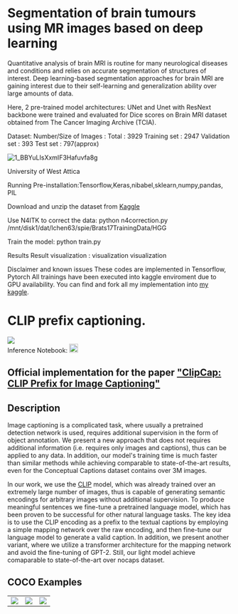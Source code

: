 # Segmentation of brain tumours using MR images based on deep learning
 
Quantitative analysis of brain MRI is routine for many neurological diseases and conditions and relies on accurate segmentation of structures of interest. Deep learning-based segmentation approaches for brain MRI are gaining interest due to their self-learning and generalization ability over large amounts of data.

Here, 2 pre-trained model architectures: UNet and Unet with ResNext backbone were trained and evaluated for Dice scores on Brain MRI dataset obtained from The Cancer Imaging Archive (TCIA).


Dataset:
Number/Size of Images   : Total      : 3929
                          Training set   : 2947 
                          Validation set : 393 
                          Test set       : 797(approx)
                          
                          
![1_BBYuLIsXxmIF3Hafuvfa8g](https://user-images.githubusercontent.com/80000902/138735451-072b41c5-7fa0-4149-8f37-3e53e165a311.gif)

University of West Attica



Running
Pre-installation:Tensorflow,Keras,nibabel,sklearn,numpy,pandas, PIL

Download and unzip the dataset from [Kaggle](https://www.kaggle.com/mateuszbuda/lgg-mri-segmentation) 

Use N4ITK to correct the data: python n4correction.py /mnt/disk1/dat/lchen63/spie/Brats17TrainingData/HGG

Train the model: python train.py




Results
Result visualization : visualization visualization


Disclaimer and known issues
These codes are implemented in Tensorflow, Pytorch
All trainings have been executed into kaggle enviroment due to GPU availability.
You can find and fork all my implementation into [my kaggle](https://www.kaggle.com/iasonasxrist).



# CLIP prefix captioning.

<a href="https://opensource.org/licenses/MIT"><img src="https://img.shields.io/badge/License-MIT-yellow.svg"></a>  
Inference Notebook: <a href="https://colab.research.google.com/drive/1tuoAC5F4sC7qid56Z0ap-stR3rwdk0ZV?usp=sharing"><img src="https://colab.research.google.com/assets/colab-badge.svg" height=20></a>  





## Official implementation for the paper ["ClipCap: CLIP Prefix for Image Captioning"](https://arxiv.org/abs/2111.09734)




## Description  
Image captioning is a complicated task, where usually a pretrained detection network is used, requires additional supervision in the form of object annotation. We present a new approach that does not requires additional information (i.e. requires only images and captions), thus can be applied to any data. In addition, our model's training time is much faster than similar methods while achieving comparable to state-of-the-art results, even for the Conceptual Captions dataset contains over 3M images. 

In our work, we use the [CLIP](https://github.com/openai/CLIP) model, which was already trained over an extremely large number of images, thus is capable of generating semantic encodings for arbitrary images without additional supervision. To produce meaningful sentences we fine-tune a pretrained language model, which has been proven to be successful for other natural language tasks. The key idea is to use the CLIP encoding as a prefix to the textual captions by employing a simple mapping network over the raw encoding, and then fine-tune our language model to generate a valid caption. In addition, we present another variant, where we utilize a transformer architecture for the mapping network and avoid the fine-tuning of GPT-2. Still, our light model achieve comaparable to state-of-the-art over nocaps dataset.

## COCO Examples

<table>
  <tr>
    <td><img src="Images/COCO_val2014_000000562207.jpg" ></td>
    <td><img src="Images/COCO_val2014_000000165547.jpg" ></td>
    <td><img src="Images/COCO_val2014_000000579664.jpg" ></td>
